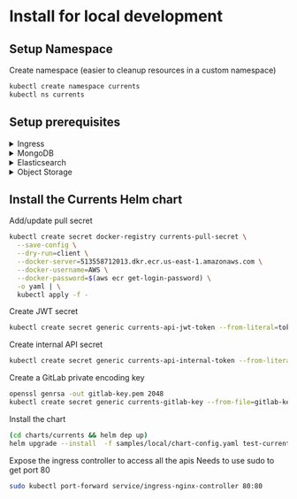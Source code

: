 # Install for local development

## Setup Namespace

Create namespace (easier to cleanup resources in a custom namespace)

```sh
kubectl create namespace currents
kubectl ns currents
```


## Setup prerequisites

<details>
<summary>Ingress</summary>

Install nginx ingress

```sh
helm upgrade --install ingress-nginx ingress-nginx \
  --repo https://kubernetes.github.io/ingress-nginx \
  --set controller.scope.enabled=true \
  --set controller.allowSnippetAnnotations=true \
  --set controller.config.annotations-risk-level=Critical \
  --set controller.ingressClass=currents-nginx \
  --set controller.ingressClassResource.name=currents-nginx
```

</details>

<details>
<summary>MongoDB</summary>

```sh
helm repo add mongodb https://mongodb.github.io/helm-charts
helm install community-operator mongodb/community-operator
```

Edit the password in `samples/mongodb-community-replicaset.yml`

```sh
kubectl apply -f samples/mongodb-community-replicaset.yml
```

</details>

<details>
<summary>Elasticsearch</summary>

Advanced options avail at:
(docs: https://www.elastic.co/guide/en/cloud-on-k8s/current/k8s-install-helm.html )


```sh
helm repo add elastic https://helm.elastic.co
helm install elastic-operator-crds elastic/eck-operator-crds
helm install elastic-operator elastic/eck-operator  \
  --set=installCRDs=false \
  --set=managedNamespaces='{currents}' \
  --set=createClusterScopedResources=false \
  --set=webhook.enabled=false \
  --set=config.validateStorageClass=false
```

Install sample es cluster (docs: https://www.elastic.co/guide/en/cloud-on-k8s/current/k8s-deploy-elasticsearch.html )

```sh
kubectl apply -f samples/elasticsearch.yml
```

Wait for es to be available, then generate an api key by:

```sh
PASSWORD=$(kubectl get secret elasticsearch-es-elastic-user -o go-template='{{.data.elastic | base64decode}}')
kubectl exec elasticsearch-es-default-0 -- curl -u "elastic:$PASSWORD" -X POST -H "Content-Type: application/json" -d "{ \"name\": \"currents-key\" }"  "http://elasticsearch-es-http:9200/_security/api_key" > es-api.key.json
```

Create a new secret with the api info from the key we just created (requires jq installed locally)

```sh
kubectl create secret generic currents-es-api-key --from-literal=apiId=$(jq -r .id es-api.key.json) --from-literal=apiKey=$(jq -r .api_key es-api.key.json)
```

</details>

<details>
<summary>Object Storage</summary>

Add the minio operator

```sh
helm repo add minio https://operator.min.io/
helm install minio-operator minio/operator \
  --set operator.env\[0\].name=WATCHED_NAMESPACE \
  --set operator.env\[0\].value=currents \
  --set operator.replicaCount=1
```

Create the root user config (edit the username/password in samples/minio-config.env)

```sh
kubectl create secret generic currents-minio-env-configuration --from-file=config.env=samples/minio-config.env
```

Create the additional users for currents

```sh
kubectl create secret generic currents-minio-user --from-literal=CONSOLE_ACCESS_KEY=$(head -c 512 /dev/urandom | LC_ALL=C tr -cd 'a-zA-Z0-9' | LC_ALL=C tr -dc 'a-zA-Z0-9'  | head -c 32) --from-literal=CONSOLE_SECRET_KEY=$(head -c 512 /dev/urandom | LC_ALL=C tr -cd 'a-zA-Z0-9' | head -c 32)
```

Create a minio tenant instance

```sh
helm install tenant minio/tenant -f samples/minio-tenant-helm-config.yaml
```

Create an ingress for minio

```sh
kubectl apply -f samples/local/minio-ingress.yaml
```

Note that you will need to add `mino.localhost` to your `/etc/hosts` file on the loopback

</details>

## Install the Currents Helm chart

Add/update pull secret

```sh
kubectl create secret docker-registry currents-pull-secret \
  --save-config \
  --dry-run=client \
  --docker-server=513558712013.dkr.ecr.us-east-1.amazonaws.com \
  --docker-username=AWS \
  --docker-password=$(aws ecr get-login-password) \
  -o yaml | \
  kubectl apply -f -
```

Create JWT secret

```sh
kubectl create secret generic currents-api-jwt-token --from-literal=token=$(head -c 512 /dev/urandom | LC_ALL=C tr -cd 'a-zA-Z0-9' | head -c 32)
```

Create internal API secret

```sh
kubectl create secret generic currents-api-internal-token --from-literal=token=$(head -c 512 /dev/urandom | LC_ALL=C tr -cd 'a-zA-Z0-9' | head -c 32)
```

Create a GitLab private encoding key

```sh
openssl genrsa -out gitlab-key.pem 2048
kubectl create secret generic currents-gitlab-key --from-file=gitlab-key.pem
```

Install the chart


```sh
(cd charts/currents && helm dep up)
helm upgrade --install  -f samples/local/chart-config.yaml test-currents ./charts/currents
```

Expose the ingress controller to access all the apis
Needs to use sudo to get port 80

```sh
sudo kubectl port-forward service/ingress-nginx-controller 80:80
```